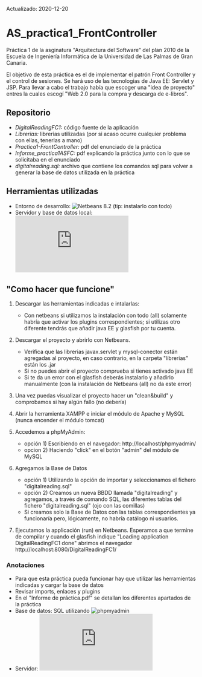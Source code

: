 Actualizado: 2020-12-20

# AS_practica1_FrontController
Práctica 1 de la asginatura "Arquitectura del Software" del plan 2010 de la Escuela de Ingeniería Informática de la Universidad de Las Palmas de Gran Canaria.

El objetivo de esta práctica es el de implementar el patrón Front Controller y el control de sesiones. Se hará uso de las tecnologías de Java EE: Servlet y JSP.
Para llevar a cabo el trabajo había que escoger una "idea de proyecto" entres la cuales escogí "Web 2.0 para la compra y descarga de e-libros".

## Repositorio

 - *DigitalReadingFC1:*  código fuente de la aplicación
 - *Librerias:* librerias utilizadas (por si acaso ocurre cualquier problema con ellas, tenerlas a mano)
 - *Practica1-FrontController:*  pdf del enunciado de la práctica
 - *Informe_practica1ASFC:*  pdf explicando la práctica junto con lo que se solicitaba en el enunciado
 - *digitalreading.sql:*  archivo que contiene los comandos sql para volver a generar la base de datos utilizada en la práctica

## Herramientas utilizadas

- Entorno de desarrollo: ![Netbeans 8.2](https://netbeans.org/downloads/8.2/rc/) (tip: instalarlo con todo)
- Servidor y base de datos local: ![XAMPP](https://www.apachefriends.org/es/index.html)

## "Como hacer que funcione"

1) Descargar las herramientas indicadas e intalarlas:
    - Con netbeans si utilizamos la instalación con todo (all) solamente habría que activar los plugins correspondientes; si utilizas otro diferente tendrás que añadir java EE y glasfish por tu cuenta. 

2) Descargar el proyecto y abrirlo con Netbeans. 
    - Verifica que las librerias javax.servlet y mysql-conector están agregadas al proyecto, en caso contrario, en la carpeta "librerias" están los .jar
    - Si no puedes abrir el proyecto comprueba si tienes activado java EE
    - Si te da un error con el glasfish deberás instalarlo y añadirlo manualmente (con la instalación de Netbeans (all) no da este error) 

3) Una vez puedas visualizar el proyecto hacer un "clean&build" y comprobamos si hay algún fallo (no debería) 

4) Abrir la herramienta XAMPP e iniciar el módulo de Apache y MySQL (nunca encender el módulo tomcat) 

5) Accedemos a phpMyAdmin:
    - opción 1) Escribiendo en el navegador: http://localhost/phpmyadmin/
    - opcion 2) Haciendo "click" en el botón "admin" del módulo de MySQL

6) Agregamos la Base de Datos 
    - opción 1) Utilizando la opción de importar y seleccionamos el fichero "digitalreading.sql"
    - opción 2) Creamos un nueva BBDD llamada "digitalreading" y agregamos, a través de comando SQL, las diferentes tablas del fichero "digitalreading.sql" (ojo con las comillas)
    - Si creamos solo la Base de Datos con las tablas correspondientes ya funcionaría pero, lógicamente, no habría catálogo ni usuarios.

7) Ejecutamos la applicación (run) en Netbeans. Esperamos a que termine de compilar y cuando el glasfish indique "Loading application DigitalReadingFC1 done" abrimos el navegador http://localhost:8080/DigitalReadingFC1/


### Anotaciones

 - Para que esta práctica pueda funcionar hay que utilizar las herramientas indicadas y cargar la base de datos
 - Revisar imports, enlaces y plugins
 - En el "Informe de práctica.pdf" se detallan los diferentes apartados de la práctica
 - Base de datos: SQL utilizando ![phpmyadmin](https://www.phpmyadmin.net/)
 - Servidor: ![glashfish](https://www.oracle.com/middleware/technologies/glassfish-server.html)
 
